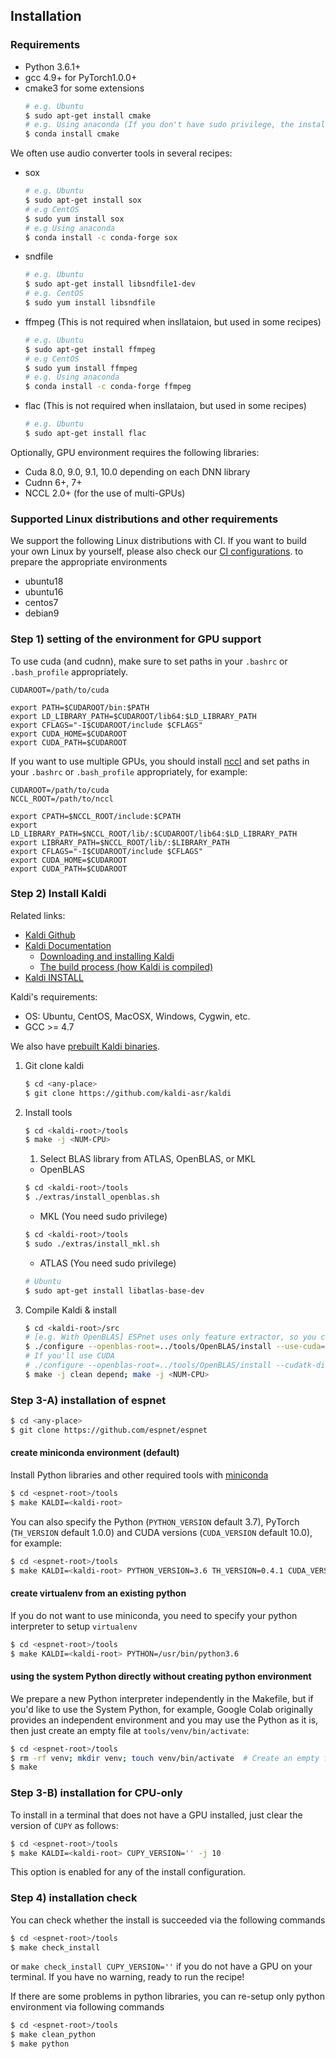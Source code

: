 ## Installation
### Requirements

- Python 3.6.1+
- gcc 4.9+ for PyTorch1.0.0+
- cmake3 for some extensions
    ```bash
    # e.g. Ubuntu
    $ sudo apt-get install cmake
    # e.g. Using anaconda (If you don't have sudo privilege, the installation from conda might be useful)
    $ conda install cmake
    ```

We often use audio converter tools in several recipes:

- sox
    ```bash
    # e.g. Ubuntu
    $ sudo apt-get install sox
    # e.g CentOS
    $ sudo yum install sox
    # e.g Using anaconda
    $ conda install -c conda-forge sox
    ```
- sndfile
    ```bash
    # e.g. Ubuntu
    $ sudo apt-get install libsndfile1-dev
    # e.g. CentOS
    $ sudo yum install libsndfile
    ```
- ffmpeg (This is not required when insllataion, but used in some recipes)
    ```bash
    # e.g. Ubuntu
    $ sudo apt-get install ffmpeg
    # e.g CentOS
    $ sudo yum install ffmpeg
    # e.g. Using anaconda
    $ conda install -c conda-forge ffmpeg
    ```
- flac (This is not required when insllataion, but used in some recipes)
    ```bash
    # e.g. Ubuntu
    $ sudo apt-get install flac
    ```

Optionally, GPU environment requires the following libraries:

- Cuda 8.0, 9.0, 9.1, 10.0 depending on each DNN library
- Cudnn 6+, 7+
- NCCL 2.0+ (for the use of multi-GPUs)

### Supported Linux distributions and other requirements

We support the following Linux distributions with CI. If you want to build your own Linux by yourself,
please also check our [CI configurations](https://github.com/espnet/espnet/blob/master/.circleci/config.yml).
to prepare the appropriate environments

- ubuntu18
- ubuntu16
- centos7
- debian9


### Step 1) setting of the environment for GPU support

To use cuda (and cudnn), make sure to set paths in your `.bashrc` or `.bash_profile` appropriately.
```
CUDAROOT=/path/to/cuda

export PATH=$CUDAROOT/bin:$PATH
export LD_LIBRARY_PATH=$CUDAROOT/lib64:$LD_LIBRARY_PATH
export CFLAGS="-I$CUDAROOT/include $CFLAGS"
export CUDA_HOME=$CUDAROOT
export CUDA_PATH=$CUDAROOT
```

If you want to use multiple GPUs, you should install [nccl](https://developer.nvidia.com/nccl)
and set paths in your `.bashrc` or `.bash_profile` appropriately, for example:
```
CUDAROOT=/path/to/cuda
NCCL_ROOT=/path/to/nccl

export CPATH=$NCCL_ROOT/include:$CPATH
export LD_LIBRARY_PATH=$NCCL_ROOT/lib/:$CUDAROOT/lib64:$LD_LIBRARY_PATH
export LIBRARY_PATH=$NCCL_ROOT/lib/:$LIBRARY_PATH
export CFLAGS="-I$CUDAROOT/include $CFLAGS"
export CUDA_HOME=$CUDAROOT
export CUDA_PATH=$CUDAROOT
```


### Step 2) Install Kaldi
Related links:
- [Kaldi Github](https://github.com/kaldi-asr/kaldi)
- [Kaldi Documentation](https://kaldi-asr.org/)
  - [Downloading and installing Kaldi](https://kaldi-asr.org/doc/install.html)
  - [The build process (how Kaldi is compiled)](https://kaldi-asr.org/doc/build_setup.html)
- [Kaldi INSTALL](https://github.com/kaldi-asr/kaldi/blob/master/INSTALL)

Kaldi's requirements:
- OS: Ubuntu, CentOS, MacOSX, Windows, Cygwin, etc.
- GCC >= 4.7

We also have [prebuilt Kaldi binaries](https://github.com/espnet/espnet/blob/master/ci/install_kaldi.sh).


1. Git clone kaldi

    ```bash
    $ cd <any-place>
    $ git clone https://github.com/kaldi-asr/kaldi
    ```
1. Install tools

    ```bash
    $ cd <kaldi-root>/tools
    $ make -j <NUM-CPU>
    ```
    1. Select BLAS library from ATLAS, OpenBLAS, or MKL

    - OpenBLAS

    ```bash
    $ cd <kaldi-root>/tools
    $ ./extras/install_openblas.sh
    ```
    - MKL (You need sudo privilege)

    ```bash
    $ cd <kaldi-root>/tools
    $ sudo ./extras/install_mkl.sh
    ```
    - ATLAS (You need sudo privilege)

    ```bash
    # Ubuntu
    $ sudo apt-get install libatlas-base-dev
    ```

1. Compile Kaldi & install

    ```bash
    $ cd <kaldi-root>/src
    # [e.g. With OpenBLAS] ESPnet uses only feature extractor, so you can disable CUDA
    $ ./configure --openblas-root=../tools/OpenBLAS/install --use-cuda=no
    # If you'll use CUDA
    # ./configure --openblas-root=../tools/OpenBLAS/install --cudatk-dir=/usr/local/cuda-10.0
    $ make -j clean depend; make -j <NUM-CPU>
    ```

### Step 3-A) installation of espnet

```bash
$ cd <any-place>
$ git clone https://github.com/espnet/espnet
```

#### create miniconda environment (default)

Install Python libraries and other required tools with [miniconda](https://conda.io/docs/glossary.html#miniconda-glossary)
```sh
$ cd <espnet-root>/tools
$ make KALDI=<kaldi-root>
```

You can also specify the Python (`PYTHON_VERSION` default 3.7), PyTorch (`TH_VERSION` default 1.0.0) and CUDA versions (`CUDA_VERSION` default 10.0), for example:
```sh
$ cd <espnet-root>/tools
$ make KALDI=<kaldi-root> PYTHON_VERSION=3.6 TH_VERSION=0.4.1 CUDA_VERSION=9.0
```

#### create virtualenv from an existing python

If you do not want to use miniconda, you need to specify your python interpreter to setup `virtualenv`

```sh
$ cd <espnet-root>/tools
$ make KALDI=<kaldi-root> PYTHON=/usr/bin/python3.6
```

#### using the system Python directly without creating python environment
We prepare a new Python interpreter independently in the Makefile, but if you'd like to use the System Python, for example, Google Colab originally provides an independent environment and you may use the Python as it is, then just create an empty file at `tools/venv/bin/activate`:

```sh
$ cd <espnet-root>/tools
$ rm -rf venv; mkdir venv; touch venv/bin/activate  # Create an empty file
$ make
```

### Step 3-B) installation for CPU-only

To install in a terminal that does not have a GPU installed, just clear the version of `CUPY` as follows:

```sh
$ cd <espnet-root>/tools
$ make KALDI=<kaldi-root> CUPY_VERSION='' -j 10
```

This option is enabled for any of the install configuration.

### Step 4) installation check

You can check whether the install is succeeded via the following commands
```sh
$ cd <espnet-root>/tools
$ make check_install
```
or `make check_install CUPY_VERSION=''` if you do not have a GPU on your terminal.
If you have no warning, ready to run the recipe!

If there are some problems in python libraries, you can re-setup only python environment via following commands
```sh
$ cd <espnet-root>/tools
$ make clean_python
$ make python
```
